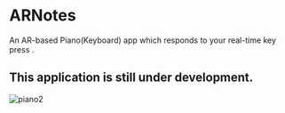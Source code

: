 # ARNotes
An AR-based Piano(Keyboard) app which responds to your real-time key press .  

## This application is still under development.

![piano2](https://user-images.githubusercontent.com/31897425/41502091-0ee5ca88-71d0-11e8-81a8-e90196136c5d.jpg)
